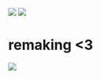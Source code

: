 ![](https://spotify-github-profile.kittinanx.com/api/view.svg?uid=31ujxrpnw45ykwfoe6k672utpkxm&redirect=true][https://spotify-github-profile.kittinanx.com/api/view.svg?uid=31ujxrpnw45ykwfoe6k672utpkxm&cover_image=true&theme=natemoo-re&show_offline=false&background_color=121212&interchange=false&bar_color=2c3368&bar_color_cover=false) ![](https://komarev.com/ghpvc/?username=allforasmile&label=RUIKASA) 

# remaking <3 
        
![](https://files.catbox.moe/c0im7l.png)



